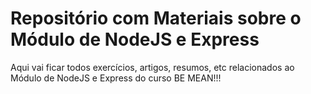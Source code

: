 # Repositório com Materiais sobre o Módulo de NodeJS e Express
Aqui vai ficar todos exercícios, artigos, resumos, etc relacionados ao Módulo de NodeJS e Express do curso BE MEAN!!!

